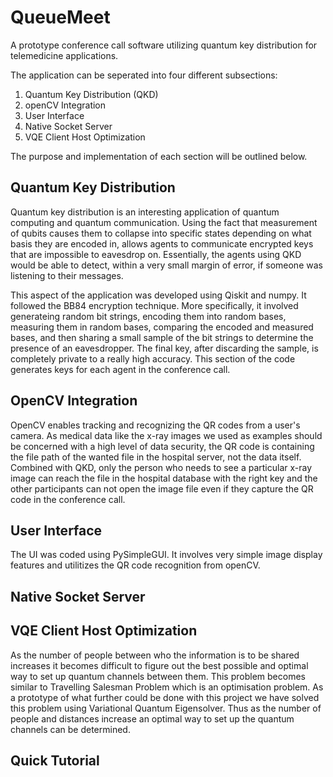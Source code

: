 # QueueMeet

A prototype conference call software utilizing quantum key distribution for telemedicine applications.

The application can be seperated into four different subsections:
1. Quantum Key Distribution (QKD)
2. openCV Integration
3. User Interface
4. Native Socket Server
5. VQE Client Host Optimization

The purpose and implementation of each section will be outlined below.

## Quantum Key Distribution
Quantum key distribution is an interesting application of quantum computing and quantum communication. Using the fact that measurement of qubits causes them to collapse into specific states depending on what basis they are encoded in, allows agents to communicate encrypted keys that are impossible to eavesdrop on. Essentially, the agents using QKD would be able to detect, within a very small margin of error, if someone was listening to their messages.

This aspect of the application was developed using Qiskit and numpy. It followed the BB84 encryption technique. More specifically, it involved generateing random bit strings, encoding them into random bases, measuring them in random bases, comparing the encoded and measured bases, and then sharing a small sample of the bit strings to determine the presence of an eavesdropper. The final key, after discarding the sample, is completely private to a really high accuracy. This section of the code generates keys for each agent in the conference call.

## OpenCV Integration
OpenCV enables tracking and recognizing the QR codes from a user's camera. As medical data like the x-ray images we used as examples should be concerned with a high level of data security, the QR code is containing the file path of the wanted file in the hospital server, not the data itself. Combined with QKD, only the person who needs to see a particular x-ray image can reach the file in the hospital database with the right key and the other participants can not open the image file even if they capture the QR code in the conference call.    

## User Interface
The UI was coded using PySimpleGUI. It involves very simple image display features and utilitizes the QR code recognition from openCV. 

## Native Socket Server


## VQE Client Host Optimization
As the number of people between who the information is to be shared increases it becomes difficult to figure out the best possible and optimal way to set up quantum channels between them. This problem becomes similar to Travelling Salesman Problem which is an optimisation problem. As a prototype of what further could be done with this project we have solved this problem using Variational Quantum Eigensolver. Thus as the number of people and distances increase an optimal way to set up the quantum channels can be determined.


## Quick Tutorial

